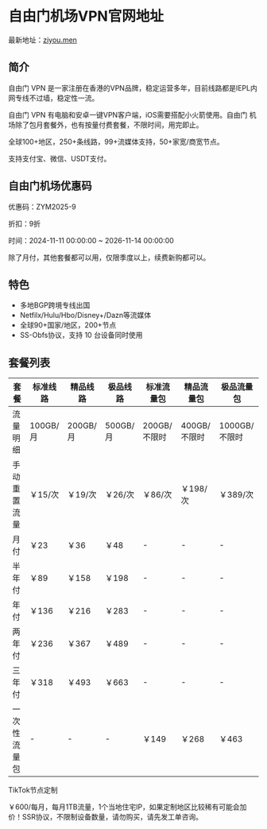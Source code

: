 # 自由门机场VPN官网地址

最新地址：[ziyou.men](https://ziyou.men)

## 简介

自由门 VPN 是一家注册在香港的VPN品牌，稳定运营多年，目前线路都是IEPL内网专线不过墙，稳定性一流。

自由门 VPN 有电脑和安卓一键VPN客户端，iOS需要搭配小火箭使用。自由门 机场除了包月套餐外，也有按量付费套餐，不限时间，用完即止。

全球100+地区，250+条线路，99+流媒体支持，50+家宽/商宽节点。

支持支付宝、微信、USDT支付。

## 自由门机场优惠码

优惠码：ZYM2025-9

折扣：9折

时间：2024-11-11 00:00:00 ~ 2026-11-14 00:00:00

除了月付，其他套餐都可以用，仅限季度以上，续费新购都可以。

## 特色

* 多地BGP跨境专线出国
* Netfilx/Hulu/Hbo/Disney+/Dazn等流媒体
* 全球90+国家/地区，200+节点
* SS-Obfs协议，支持 10 台设备同时使用

## 套餐列表

|套餐|标准线路|精品线路|极品线路|标准流量包|精品流量包|极品流量包|
|----|----|----|----|----|----|----|
|流量明细|100GB/月|200GB/月|500GB/月|200GB/不限时|400GB/不限时|1000GB/不限时|
|手动重置流量|￥15/次|￥19/次|￥26/次|￥86/次|￥198/次|￥389/次|
|月付|￥23|￥36|￥48|-|-|-|
|半年付|￥89|￥158|￥198|-|-|-|
|年付|￥136|￥216|￥283|-|-|-|
|两年付|￥236|￥367|￥489|-|-|-|
|三年付|￥318|￥493|￥663|-|-|-|
|一次性流量包|-|-|-|￥149|￥268|￥463|

TikTok节点定制

￥600/每月，每月1TB流量，1个当地住宅IP，如果定制地区比较稀有可能会加价！SSR协议，不限制设备数量，请勿购买，请先发工单咨询。

